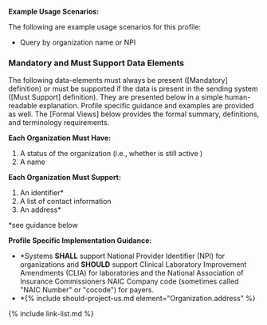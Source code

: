 
**Example Usage Scenarios:**

The following are example usage scenarios for this profile:

-   Query by organization name or NPI


### Mandatory and Must Support Data Elements


The following data-elements must always be present ([Mandatory] definition) or must be supported if the data is present in the sending system ([Must Support] definition). They are presented below in a simple human-readable explanation.  Profile specific guidance and examples are provided as well.  The [Formal Views] below provides the  formal summary, definitions, and  terminology requirements.  

**Each Organization Must Have:**

1.  A status of the organization (i.e., whether is still active )
1.  A name


**Each Organization Must Support:**

1.  An identifier*
1.  A list of contact information
1.  An address*

*see guidance below

**Profile Specific Implementation Guidance:**

- \*Systems **SHALL** support National Provider Identifier (NPI) for organizations
  and **SHOULD** support Clinical Laboratory Improvement Amendments (CLIA) for laboratories and the National Association of Insurance Commissioners NAIC Company code (sometimes called "NAIC Number" or "cocode") for payers.
- \*<span class="bg-success" markdown="1">{% include should-project-us.md element="Organization.address" %}</span><!-- new-content -->

{% include link-list.md %}
